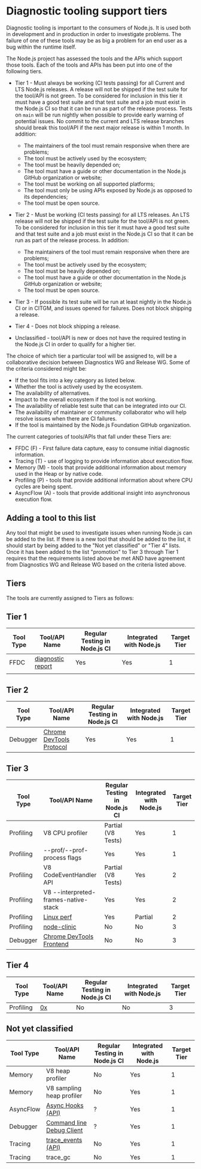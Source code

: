 # Diagnostic tooling support tiers

Diagnostic tooling is important to the consumers of Node.js. It is used both
in development and in production in order to investigate problems.  The failure
of one of these tools may be as big a problem for an end user as a bug within
the runtime itself.

The Node.js project has assessed the tools and the APIs which support those
tools. Each of the tools and APIs has been put into one of
the following tiers.

* Tier 1 - Must always be working (CI tests passing) for all
  Current and LTS Node.js releases. A release will not be shipped if the test
  suite for the tool/API is not green. To be considered for inclusion
  in this tier it must have a good test suite and that test suite and a job
  must exist in the Node.js CI so that it can be run as part of the release
  process. Tests on `main` will be run nightly when possible to provide
  early warning of potential issues.  No commit to the current and LTS
  release branches should break this tool/API if the next major release
  is within 1 month. In addition:
  * The maintainers of the tool must remain responsive when there
    are problems;
  * The tool must be actively used by the ecosystem;
  * The tool must be heavily depended on;
  * The tool must have a guide or other documentation in the Node.js GitHub
    organization or website;
  * The tool must be working on all supported platforms;
  * The tool must only be using APIs exposed by Node.js as opposed to
    its dependencies;
  * The tool must be open source.

* Tier 2 - Must be working (CI tests passing) for all
  LTS releases. An LTS release will not be shipped if the test
  suite for the tool/API is not green. To be considered for inclusion
  in this tier it must have a good test suite and that test suite and a job
  must exist in the Node.js CI so that it can be run as part of the release
  process. In addition:
  * The maintainers of the tool must remain responsive when
    there are problems;
  * The tool must be actively used by the ecosystem;
  * The tool must be heavily depended on;
  * The tool must have a guide or other documentation in the Node.js GitHub
    organization or website;
  * The tool must be open source.

* Tier 3 - If possible its test suite will be run at least nightly
  in the Node.js CI or in CITGM, and issues opened for failures.
  Does not block shipping a release.

* Tier 4 - Does not block shipping a release.

* Unclassified - tool/API is new or does not have the required testing in the
  Node.js CI in order to qualify for a higher tier.

The choice of which tier a particular tool will be assigned to, will be a
collaborative decision between Diagnostics WG and Release WG. Some of the
criteria considered might be:

* If the tool fits into a key category as listed below.
* Whether the tool is actively used by the ecosystem.
* The availability of alternatives.
* Impact to the overall ecosystem if the tool is not working.
* The availability of reliable test suite that can be integrated into our CI.
* The availability of maintainer or community collaborator who will help
  resolve issues when there are CI failures.
* If the tool is maintained by the Node.js Foundation GitHub organization.

The current categories of tools/APIs that fall under these Tiers are:

* FFDC (F) - First failure data capture, easy to consume initial diagnostic
  information.
* Tracing (T) - use of logging to provide information about execution flow.
* Memory (M) - tools that provide additional information about memory
  used in the Heap or by native code.
* Profiling (P) - tools that provide additional information about where
  CPU cycles are being spent.
* AsyncFlow (A) - tools that provide additional insight into asynchronous
  execution flow.

## Adding a tool to this list

Any tool that might be used to investigate issues when running Node.js can
be added to the list. If there is a new tool that should be added to the
list, it should start by being added to the "Not yet classified" or
"Tier 4" lists. Once it has been added to the list "promotion" to Tier 3
through Tier 1 requires that the requirements listed above be met AND
have agreement from Diagnostics WG and Release WG based on the criteria
listed above.

## Tiers

The tools are currently assigned to Tiers as follows:

## Tier 1

| Tool Type | Tool/API Name         | Regular Testing in Node.js CI | Integrated with Node.js | Target Tier |
| --------- | --------------------- | ----------------------------- | ----------------------- | ----------- |
| FFDC      | [diagnostic report][] | Yes                           | Yes                     | 1           |
|           |                       |                               |                         |             |

## Tier 2

| Tool Type | Tool/API Name                | Regular Testing in Node.js CI | Integrated with Node.js | Target Tier |
| --------- | ---------------------------- | ----------------------------- | ----------------------- | ----------- |
| Debugger  | [Chrome DevTools Protocol][] | Yes                           | Yes                     | 1           |

## Tier 3

| Tool Type | Tool/API Name                        | Regular Testing in Node.js CI | Integrated with Node.js | Target Tier |
| --------- | ------------------------------------ | ----------------------------- | ----------------------- | ----------- |
| Profiling | V8 CPU profiler                      | Partial (V8 Tests)            | Yes                     | 1           |
| Profiling | --prof/--prof-process flags          | Yes                           | Yes                     | 1           |
| Profiling | V8 CodeEventHandler API              | Partial (V8 Tests)            | Yes                     | 2           |
| Profiling | V8 --interpreted-frames-native-stack | Yes                           | Yes                     | 2           |
| Profiling | [Linux perf][]                       | Yes                           | Partial                 | 2           |
| Profiling | [node-clinic][]                      | No                            | No                      | 3           |
| Debugger  | [Chrome DevTools Frontend][]         | No                            | No                      | 3           |

## Tier 4

| Tool Type | Tool/API Name | Regular Testing in Node.js CI | Integrated with Node.js | Target Tier |
| --------- | ------------- | ----------------------------- | ----------------------- | ----------- |
| Profiling | [0x][]        | No                            | No                      | 3           |

## Not yet classified

| Tool Type | Tool/API Name                             | Regular Testing in Node.js CI | Integrated with Node.js | Target Tier |
| --------- | ----------------------------------------- | ----------------------------- | ----------------------- | ----------- |
| Memory    | V8 heap profiler                          | No                            | Yes                     | 1           |
| Memory    | V8 sampling heap profiler                 | No                            | Yes                     | 1           |
| AsyncFlow | [Async Hooks (API)][]                     | ?                             | Yes                     | 1           |
| Debugger  | [Command line Debug Client][]             | ?                             | Yes                     | 1           |
| Tracing   | [trace\_events (API)][trace_events (API)] | No                            | Yes                     | 1           |
| Tracing   | trace\_gc                                 | No                            | Yes                     | 1           |

[0x]: https://github.com/davidmarkclements/0x
[Async Hooks (API)]: https://nodejs.org/api/async_hooks.html
[Chrome DevTools Frontend]: https://developer.chrome.com/docs/devtools/
[Chrome DevTools Protocol]: https://chromedevtools.github.io/devtools-protocol/
[Command line Debug Client]: https://nodejs.org/api/debugger.html
[Linux perf]: https://perf.wiki.kernel.org/index.php/Main_Page
[diagnostic report]: https://nodejs.org/api/report.html
[node-clinic]: https://github.com/clinicjs/node-clinic/
[trace_events (API)]: https://nodejs.org/api/tracing.html
